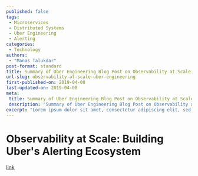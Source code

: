 ```yaml
---
published: false
tags:
 - Microservices
 - Distributed Systems
 - Uber Engineering
 - Alerting
categories:
 - Technology
authors:
 - "Manas Talukdar"
post-format: standard
title: Summary of Uber Engineering Blog Post on Observability at Scale
url-slug: observability-at-scale-uber-engineering
first-published-on: 2019-04-08
last-updated-on: 2019-04-08
meta:
 title: Summary of Uber Engineering Blog Post on Observability at Scale
 description: "Summary of Uber Engineering Blog Post on Observability at Scale for Uber's Alerting Ecosystem"
excerpt: "Lorem ipsum dolor sit amet, consectetur adipiscing elit, sed do eiusmod tempor incididunt"
---
```


# Observability at Scale: Building Uber's Alerting Ecosystem

[link](https://eng.uber.com/observability-at-scale/)
